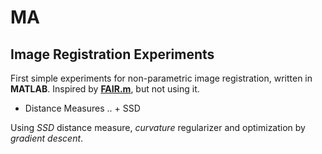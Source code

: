 # MA

## Image Registration Experiments
First simple experiments for non-parametric image registration, written in **MATLAB**. Inspired by [**FAIR.m**](https://github.com/C4IR/FAIR.m), but not using it.

+ Distance Measures
.. + SSD

Using *SSD* distance measure, *curvature* regularizer and optimization by *gradient descent*. 
